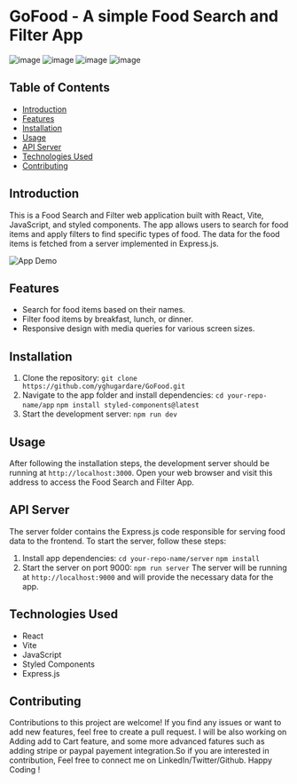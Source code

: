 # GoFood -  A simple Food Search and Filter App

![image](https://github.com/yghugardare/GoFood/assets/117991996/0551c9a5-4a03-4994-a729-14386ea4446a)
![image](https://github.com/yghugardare/GoFood/assets/117991996/dfdf2710-c087-4395-a6c4-e536e9238cbd)
![image](https://github.com/yghugardare/GoFood/assets/117991996/c33dcfac-1709-4e86-b55e-70c665b2f253)
![image](https://github.com/yghugardare/GoFood/assets/117991996/85ac3bb5-98fd-4e51-b670-b0142cefccd8)

## Table of Contents
- [Introduction](#introduction)
- [Features](#features)
- [Installation](#installation)
- [Usage](#usage)
- [API Server](#api-server)
- [Technologies Used](#technologies-used)
- [Contributing](#contributing)
  

## Introduction
This is a Food Search and Filter web application built with React, Vite, JavaScript, and styled components. The app allows users to search for food items and apply filters to find specific types of food. The data for the food items is fetched from a server implemented in Express.js.

![App Demo](demo.gif)

## Features
- Search for food items based on their names.
- Filter food items by breakfast, lunch, or dinner.
- Responsive design with media queries for various screen sizes.

## Installation
1. Clone the repository: `git clone https://github.com/yghugardare/GoFood.git`
2. Navigate to the app folder and install dependencies:  `cd your-repo-name/app`
`npm install styled-components@latest`
3. Start the development server:  `npm run dev`
## Usage
After following the installation steps, the development server should be running at `http://localhost:3000`. Open your web browser and visit this address to access the Food Search and Filter App.

## API Server
The server folder contains the Express.js code responsible for serving food data to the frontend. To start the server, follow these steps:

1. Install app dependencies:
`cd your-repo-name/server`
`npm install `
2. Start the server on port 9000:  `npm run server`
The server will be running at `http://localhost:9000` and will provide the necessary data for the app.

## Technologies Used
- React
- Vite
- JavaScript
- Styled Components
- Express.js

## Contributing
Contributions to this project are welcome! If you find any issues or want to add new features, feel free to create a pull request.
I will be also working on Adding add to Cart feature, and some more advanced fatures such as adding stripe or paypal payement integration.So if you are interested in contribution, Feel free to connect me on LinkedIn/Twitter/Github.
Happy Coding !




